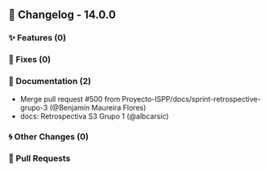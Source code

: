 ## 🚀 Changelog - 14.0.0

### ✨ Features (0)

### 🐛 Fixes (0)

### 📖 Documentation (2)
- Merge pull request #500 from Proyecto-ISPP/docs/sprint-retrospective-grupo-3 (@Benjamín Maureira Flores)
- docs: Retrospectiva S3 Grupo 1 (@albcarsic)
### 🌀 Other Changes (0)

### 🔗 Pull Requests
